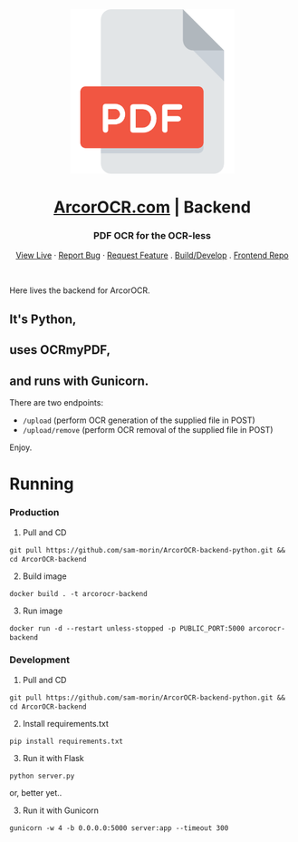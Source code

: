 <div align="center">
  <a href="https://arcorocr.com" target="_blank">
    <img src="/pdf_512.png" alt="Logo" width="290">
  </a>

  <h1 align="center"><a href="https://arcorocr.com" target="_blank">ArcorOCR.com</a> | Backend</h1>

  <p align="center">
    <h3>PDF OCR for the OCR-less</h3>
    <!-- <br />
    <a href="https://github.com/othneildrew/Best-README-Template"><strong>Explore the docs »</strong></a>
    <br /> -->
    <a href="https://arcorocr.com">View Live</a>
    ·
    <a href="https://github.com/sam-morin/ArcorOCR-backend-python/issues">Report Bug</a>
    ·
    <a href="https://github.com/sam-morin/ArcorOCR-backend-python/issues">Request Feature</a>
    .
    <a href="https://github.com/sam-morin/ArcorOCR-backend?tab=readme-ov-file#running">Build/Develop</a>
    .
    <a href="https://github.com/sam-morin/ArcorOCR-frontend">Frontend Repo</a>
  </p>
</div>

<br/>

Here lives the backend for ArcorOCR. 


## It's Python,

## uses OCRmyPDF,

## and runs with Gunicorn.


There are two endpoints:
 - `/upload` (perform OCR generation of the supplied file in POST)
 - `/upload/remove` (perform OCR removal of the supplied file in POST)

 Enjoy.


# Running

### Production

1. Pull and CD
```shell
git pull https://github.com/sam-morin/ArcorOCR-backend-python.git && cd ArcorOCR-backend
```

2. Build image
```shell
docker build . -t arcorocr-backend
```

3. Run image
```shell
docker run -d --restart unless-stopped -p PUBLIC_PORT:5000 arcorocr-backend
```

### Development

1. Pull and CD
```shell
git pull https://github.com/sam-morin/ArcorOCR-backend-python.git && cd ArcorOCR-backend
```

2. Install requirements.txt
```shell
pip install requirements.txt
```

3. Run it with Flask
```shell
python server.py
```

or, better yet..

3. Run it with Gunicorn
```shell
gunicorn -w 4 -b 0.0.0.0:5000 server:app --timeout 300
```